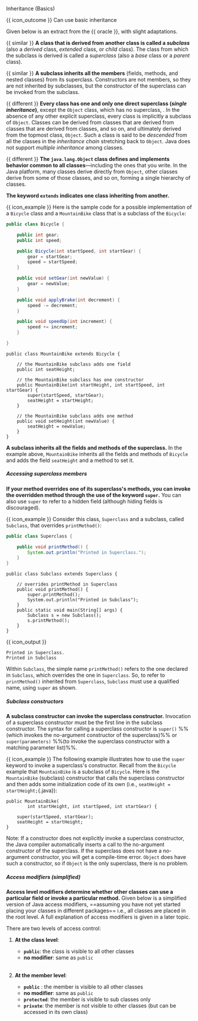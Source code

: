 <span id="title">Inheritance (Basics)</span>

<span id="prereqs"></span>

<span id="outcomes">{{ icon_outcome }} Can use basic inheritance</span>

<div id="body">

Given below is an extract from the {{ oracle }}, with slight adaptations.

<div class="indented">

{{ similar }} **A class that is derived from another class is called a _subclass_** (also a _derived_ class, _extended_ class, or _child_ class). The class from which the subclass is derived is called a _superclass_ (also a _base_ class or a _parent_ class).

{{ similar }} **A subclass inherits all the members** (fields, methods, and nested classes) from its superclass. Constructors are not members, so they are not inherited by subclasses, but the constructor of the superclass can be invoked from the subclass.

{{ different }} **Every class has one and only one direct superclass (_single inheritance_)**, except the `Object` class, which has no superclass, . In the absence of any other explicit superclass, every class is implicitly a subclass of `Object`. Classes can be derived from classes that are derived from classes that are derived from classes, and so on, and ultimately derived from the topmost class, `Object`. Such a class is said to be _descended_ from all the classes in the _inheritance chain_ stretching back to `Object`. Java does not support _multiple inheritance_ among classes.

{{ different }} **The `java.lang.Object` class defines and implements behavior common to all classes**—including the ones that you write. In the Java platform, many classes derive directly from `Object`, other classes derive from some of those classes, and so on, forming a single hierarchy of classes.

**The keyword `extends` indicates one class inheriting from another.**

<box>

{{ icon_example }} Here is the sample code for a possible implementation of a `Bicycle` class and a `MountainBike` class that is a subclass of the `Bicycle`:

```java
public class Bicycle {

    public int gear;
    public int speed;

    public Bicycle(int startSpeed, int startGear) {
        gear = startGear;
        speed = startSpeed;
    }

    public void setGear(int newValue) {
        gear = newValue;
    }

    public void applyBrake(int decrement) {
        speed -= decrement;
    }

    public void speedUp(int increment) {
        speed += increment;
    }

}
```

```java{highlight-lines="1"}
public class MountainBike extends Bicycle {

    // the MountainBike subclass adds one field
    public int seatHeight;

    // the MountainBike subclass has one constructor
    public MountainBike(int startHeight, int startSpeed, int startGear) {
        super(startSpeed, startGear);
        seatHeight = startHeight;
    }

    // the MountainBike subclass adds one method
    public void setHeight(int newValue) {
        seatHeight = newValue;
    }
}
```
</box>

**A subclass inherits all the fields and methods of the superclass.** In the example above, `MountainBike` inherits all the fields and methods of `Bicycle` and adds the field `seatHeight` and a method to set it.

##### Accessing superclass members

**If your method overrides one of its superclass's methods, you can invoke the overridden method through the use of the keyword `super`.** You can also use `super` to refer to a <tooltip content="when both the superclass and the subclass use the same variable name, the superclass variables is said to be _hidden/shadowed_ by the subclass variable">hidden field</tooltip> (although hiding fields is discouraged).

<box>

{{ icon_example }} Consider this class, `Superclass` and a subclass, called `Subclass`, that overrides `printMethod()`:

```java
public class Superclass {

    public void printMethod() {
        System.out.println("Printed in Superclass.");
    }
}
```
```java{highlight-lines="5"}
public class Subclass extends Superclass {

    // overrides printMethod in Superclass
    public void printMethod() {
        super.printMethod();
        System.out.println("Printed in Subclass");
    }
    public static void main(String[] args) {
        Subclass s = new Subclass();
        s.printMethod();
    }
}
```
{{ icon_output }}
```
Printed in Superclass.
Printed in Subclass
```

Within `Subclass`, the simple name `printMethod()` refers to the one declared in `Subclass`, which overrides the one in `Superclass`. So, to refer to `printMethod()` inherited from `Superclass`, `Subclass` must use a qualified name, using `super` as shown.

</box>

##### Subclass constructors

**A subclass constructor can invoke the superclass constructor.** Invocation of a superclass constructor must be the first line in the subclass constructor.
The syntax for calling a superclass constructor is `super()` %%(which invokes the no-argument constructor of the superclass)%% or `super(parameters)` %%(to invoke the superclass constructor with a matching parameter list)%%.

<box>

{{ icon_example }} The following example illustrates how to use the `super` keyword to invoke a superclass's constructor. Recall from the `Bicycle` example that `MountainBike` is a subclass of `Bicycle`. Here is the `MountainBike` (subclass) constructor that calls the superclass constructor and then adds some initialization code of its own (i.e., `seatHeight = startHeight;`{.java}):

```java{highlight-lines="4"}
public MountainBike(
        int startHeight, int startSpeed, int startGear) {

    super(startSpeed, startGear);
    seatHeight = startHeight;
}
```
</box>

Note: If a constructor does not explicitly invoke a superclass constructor, the Java compiler automatically inserts a call to the no-argument constructor of the superclass. If the superclass does not have a no-argument constructor, you will get a compile-time error. `Object` does have such a constructor, so if `Object` is the only superclass, there is no problem.

##### Access modifiers (simplified)

**Access level modifiers determine whether other classes can use a particular field or invoke a particular method.** Given below is a simplified version of Java access modifiers, ==assuming you have not yet started placing your classes in different packages== i.e., all classes are placed in the root level. A full explanation of access modifiers is given in a later topic.

There are two levels of access control:

1. **At the class level**:
   * **`public`**: the class is visible to all other classes
   * **no modifier**: same as `public`<br><br>

2. **At the member level**:
   * **`public`** : the member is visible to all other classes
   * **no modifier**: same as `public`
   * **`protected`**: the member is visible to sub classes only
   * **`private`**: the member is not visible to other classes (but can be accessed in its own class)

</div>

</div>

<div id="extras">
  <include src="exercisesPanel.md" boilerplate />
</div>
